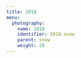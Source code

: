 ```yaml
---
title: 2018
menu:
  photography:
    name: 2018
    identifier: 2018-snow
    parent: snow
    weight: 20
---
```

